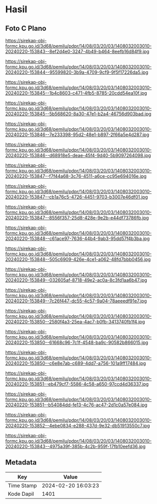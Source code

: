 # Hasil

## Foto C Plano

https://sirekap-obj-formc.kpu.go.id/3d68/pemilu/pdpr/14/08/03/20/03/1408032003010-20240220-153843--8ef2d4e0-3247-4b49-b464-8eefb16d84f9.jpg

https://sirekap-obj-formc.kpu.go.id/3d68/pemilu/pdpr/14/08/03/20/03/1408032003010-20240220-153844--95599820-3b9a-4709-9cf9-9f5f17226da5.jpg

https://sirekap-obj-formc.kpu.go.id/3d68/pemilu/pdpr/14/08/03/20/03/1408032003010-20240220-153845--1b4c8603-c471-4fb5-8785-20cdd54ea10f.jpg

https://sirekap-obj-formc.kpu.go.id/3d68/pemilu/pdpr/14/08/03/20/03/1408032003010-20240220-153845--5b568620-8a30-47e1-b2a4-46756d903bad.jpg

https://sirekap-obj-formc.kpu.go.id/3d68/pemilu/pdpr/14/08/03/20/03/1408032003010-20240220-153846--7e233398-95d2-48e1-b897-2f66a5e4d287.jpg

https://sirekap-obj-formc.kpu.go.id/3d68/pemilu/pdpr/14/08/03/20/03/1408032003010-20240220-153846--d68918e5-deae-45f4-9d40-5b9097264098.jpg

https://sirekap-obj-formc.kpu.go.id/3d68/pemilu/pdpr/14/08/03/20/03/1408032003010-20240220-153847--f7f44a68-3c76-4511-a6ce-cc95e694016e.jpg

https://sirekap-obj-formc.kpu.go.id/3d68/pemilu/pdpr/14/08/03/20/03/1408032003010-20240220-153847--cb1a76c5-4726-4451-9703-b3007e46df01.jpg

https://sirekap-obj-formc.kpu.go.id/3d68/pemilu/pdpr/14/08/03/20/03/1408032003010-20240220-153847--8556f357-25d8-428e-9e2b-e44df73786fb.jpg

https://sirekap-obj-formc.kpu.go.id/3d68/pemilu/pdpr/14/08/03/20/03/1408032003010-20240220-153848--c61ace97-7636-44b4-9ab3-95dd57f4b3ba.jpg

https://sirekap-obj-formc.kpu.go.id/3d68/pemilu/pdpr/14/08/03/20/03/1408032003010-20240220-153848--505c6909-426e-4ce1-a062-48fd7bbb0456.jpg

https://sirekap-obj-formc.kpu.go.id/3d68/pemilu/pdpr/14/08/03/20/03/1408032003010-20240220-153849--032605af-8718-49e2-ac0a-8c3fd1aa6b47.jpg

https://sirekap-obj-formc.kpu.go.id/3d68/pemilu/pdpr/14/08/03/20/03/1408032003010-20240220-153849--7c26f447-dc55-4c57-9a04-78aeeedf91e7.jpg

https://sirekap-obj-formc.kpu.go.id/3d68/pemilu/pdpr/14/08/03/20/03/1408032003010-20240220-153850--2580f4a3-25ea-4ac7-b0fb-3413740fb1f4.jpg

https://sirekap-obj-formc.kpu.go.id/3d68/pemilu/pdpr/14/08/03/20/03/1408032003010-20240220-153850--61668c96-7c1f-4548-ba9c-90582b866015.jpg

https://sirekap-obj-formc.kpu.go.id/3d68/pemilu/pdpr/14/08/03/20/03/1408032003010-20240220-153850--c6e8e7ab-c689-4dd7-a756-101a9ff17484.jpg

https://sirekap-obj-formc.kpu.go.id/3d68/pemilu/pdpr/14/08/03/20/03/1408032003010-20240220-153851--eb479cf7-5586-4c58-a650-97ccd4d36337.jpg

https://sirekap-obj-formc.kpu.go.id/3d68/pemilu/pdpr/14/08/03/20/03/1408032003010-20240220-153851--b54084dd-fe13-4c76-ac47-2d1c0a57e084.jpg

https://sirekap-obj-formc.kpu.go.id/3d68/pemilu/pdpr/14/08/03/20/03/1408032003010-20240220-153852--4ebe0834-e288-437d-9e32-db51913550c7.jpg

https://sirekap-obj-formc.kpu.go.id/3d68/pemilu/pdpr/14/08/03/20/03/1408032003010-20240220-153843--4975a39f-385b-4c2b-959f-17fb10eefd36.jpg


## Metadata

| Key        | Value               |
| ---------- | ------------------- |
| Time Stamp | 2024-02-20 16:03:23 |
| Kode Dapil | 1401                |




